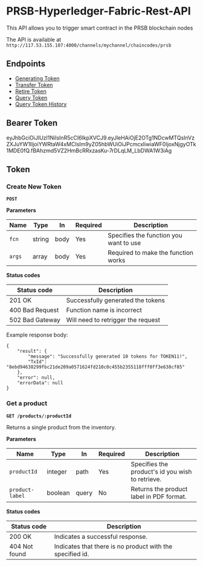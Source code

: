 # PRSB-Hyperledger-Fabric-Rest-API

This API allows you to trigger smart contract in the PRSB blockchain nodes

The API is available at `http://117.53.155.107:4000/channels/mychannel/chaincodes/prsb`

## Endpoints

- [Generating Token](#Token)
- [Transfer Token](#Transfer)
- [Retire Token](#Retire)
- [Query Token](#Query)
- [Query Token History](#History)

## Bearer Token
eyJhbGciOiJIUzI1NiIsInR5cCI6IkpXVCJ9.eyJleHAiOjE2OTg1NDcwMTQsInVzZXJuYW1lIjoiYWRtaW4xMCIsIm9yZ05hbWUiOiJPcmcxIiwiaWF0IjoxNjgyOTk1MDE0fQ.fBAhzmd5VZ2HmBcRRxzasKu-7rDLqLM_LbDWA1W3iAg

## Token
### Create New Token

**`POST `**

**Parameters**

| Name            | Type    | In    | Required | Description                                      |
| --------------- | ------- | ----- | -------- | ------------------------------------------------ |
| `fcn`           | string  | body  | Yes      | Specifies the function you want to use           |
| `args`          | array   | body  | Yes      | Required to make the function works              |

**Status codes**

| Status code      | Description                                            |
| -----------      | ------------------------------------------------------ |
| 201 OK           | Successfully generated the tokens                      |
| 400 Bad Request  | Function name is incorrect                             |
| 502 Bad Gateway  | Will need to retrigger the request                     |

Example response body:

```
{
    "result": {
        "message": "Successfully generated 10 tokens for TOKEN11!",
        "TxId": "8ebd94638299fbc21de209a0571624fd210c0c455b2355118fff0ff3e638cf85"
    },
    "error": null,
    "errorData": null
}
```


### Get a product

**`GET /products/:productId`**

Returns a single product from the inventory.

**Parameters**

| Name            | Type    | In    | Required | Description                                      |
| --------------- | ------- | ----- | -------- | ------------------------------------------------ |
| `productId`     | integer | path  | Yes      | Specifies the product's id you wish to retrieve. |
| `product-label` | boolean | query | No       | Returns the product label in PDF format.         |

**Status codes**

| Status code   | Description                                               |
| ------------- | --------------------------------------------------------- |
| 200 OK        | Indicates a successful response.                          |
| 404 Not found | Indicates that there is no product with the specified id. |
